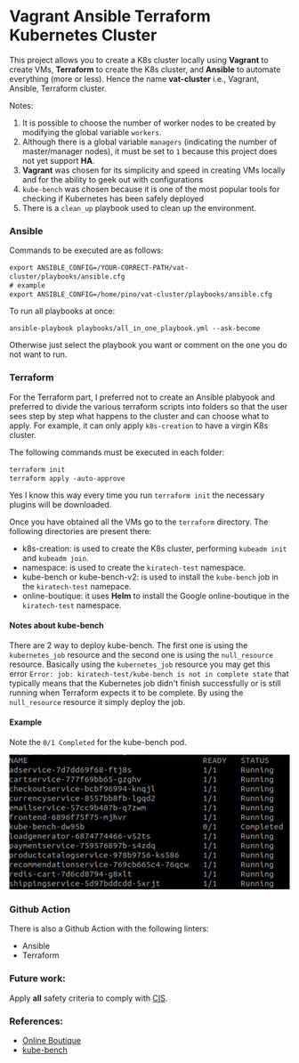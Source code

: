 # Vagrant Ansible Terraform Kubernetes Cluster

This project allows you to create a K8s cluster locally using **Vagrant** to create VMs, **Terraform** to create the K8s cluster, and **Ansible** to automate everything (more or less). 
Hence the name **vat-cluster** i.e., Vagrant, Ansible, Terraform cluster.

Notes: 
1. It is possible to choose the number of worker nodes to be created by modifying the global variable `workers`.
2. Although there is a global variable `managers` (indicating the number of master/manager nodes), it must be set to `1` because this project does not yet support **HA**.
3. **Vagrant** was chosen for its simplicity and speed in creating VMs locally and for the ability to geek out with configurations
5. `kube-bench` was chosen because it is one of the most popular tools for checking if Kubernetes has been safely deployed
6. There is a `clean_up` playbook used to clean up the environment.

### Ansible
Commands to be executed are as follows:
```
export ANSIBLE_CONFIG=/YOUR-CORRECT-PATH/vat-cluster/playbooks/ansible.cfg
# example
export ANSIBLE_CONFIG=/home/pino/vat-cluster/playbooks/ansible.cfg
```
To run all playbooks at once:
```
ansible-playbook playbooks/all_in_one_playbook.yml --ask-become
```
Otherwise just select the playbook you want or comment on the one you do not want to run.

### Terraform

For the Terraform part, I preferred not to create an Ansible plabyook and preferred to divide the various terraform scripts into folders so that the user sees step by step what happens to the cluster and can choose what to apply. For example, it can only apply `k8s-creation` to have a virgin K8s cluster.

The following commands must be executed in each folder:
```
terraform init
terraform apply -auto-approve
```
Yes I know this way every time you run `terraform init` the necessary plugins will be downloaded.

Once you have obtained all the VMs go to the `terraform` directory. The following directories are present there:
* k8s-creation: is used to create the K8s cluster, performing `kubeadm init` and `kubeadm join`.
* namespace: is used to create the `kiratech-test` namespace.
* kube-bench or kube-bench-v2: is used to install the `kube-bench` job in the `kiratech-test` namepace.
* online-boutique: it uses **Helm** to install the Google online-boutique in the `kiratech-test` namespace.

#### Notes about kube-bench

There are 2 way to deploy kube-bench. The first one is using the `kubernetes_job` resource and the second one is using the `null_resource` resource. 
Basically using the `kubernetes_job` resource you may get this error `Error: job: kiratech-test/kube-bench is not in complete state` that typically means that the Kubernetes job didn't finish successfully or is still running when Terraform expects it to be complete. By using the `null_resource` resource it simply deploy the job. 

#### Example
Note the `0/1 Completed` for the kube-bench pod.
 
![alt text](images/pods.png)



### Github Action

There is also a Github Action with the following linters:
* Ansible
* Terraform


### Future work:

Apply **all** safety criteria to comply with [CIS](https://www.cisecurity.org/benchmark/kubernetes).


### References:
* [Online Boutique](https://github.com/GoogleCloudPlatform/microservices-demo)
* [kube-bench](https://github.com/aquasecurity/kube-bench) 






